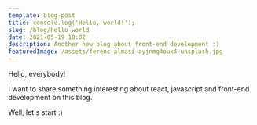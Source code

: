 ```yaml
---
template: blog-post
title: console.log('Hello, world!');
slug: /blog/hello-world
date: 2021-05-19 18:02
description: Another new blog about front-end development :)
featuredImage: /assets/ferenc-almasi-ayjnmg4oux4-unsplash.jpg
---
```


Hello, everybody!

I want to share something interesting about react, javascript and front-end development on this blog.

Well, let's start :)
